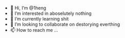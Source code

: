 - 👋 Hi, I’m @1heng
- 👀 I’m interested in aboselutely nothing
- 🌱 I’m currently learning shit
- 💞️ I’m looking to collaborate on destorying everthing 
- 📫 How to reach me ...

<!---
zhang1hengjjj/zhang1hengjjj is a ✨ special ✨ repository because its `README.md` (this file) appears on your GitHub profile.
You can click the Preview link to take a look at your changes.
--->
